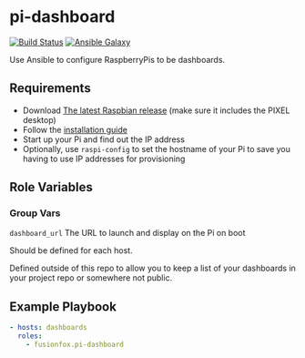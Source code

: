 pi-dashboard
=========

[![Build Status](https://travis-ci.org/fusionfox/ansible-role-pi-dashboard.svg?branch=master)](https://travis-ci.org/fusionfox/ansible-role-pi-dashboard)
[![Ansible Galaxy](https://img.shields.io/badge/ansible--galaxy-pi--dashboard-blue.svg?style=flat)](https://galaxy.ansible.com/fusionfox/pi-dashboard)

Use Ansible to configure RaspberryPis to be dashboards.

Requirements
------------

- Download [The latest Raspbian release](https://www.raspberrypi.org/downloads/raspbian/) (make sure it includes the PIXEL desktop)
- Follow the [installation guide](https://www.raspberrypi.org/documentation/installation/installing-images/README.md)
- Start up your Pi and find out the IP address
- Optionally, use `raspi-config` to set the hostname of your Pi to save you having to use IP addresses for provisioning

Role Variables
--------------

### Group Vars

`dashboard_url` The URL to launch and display on the Pi on boot

Should be defined for each host.

Defined outside of this repo to allow you to keep a list of your dashboards in your project repo or somewhere not public.

Example Playbook
----------------

```yaml
- hosts: dashboards
  roles:
    - fusionfox.pi-dashboard
```
